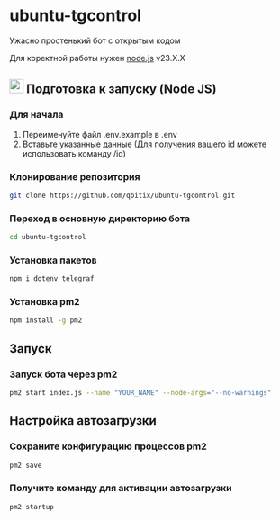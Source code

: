 # ubuntu-tgcontrol
Ужасно простенький бот с открытым кодом

Для коректной работы нужен [node.js](https://nodejs.org/) v23.X.X

## <img src="https://icon.icepanel.io/Technology/svg/Node.js.svg" width="25"/> Подготовка к запуску (Node JS)

### Для начала
1. Переименуйте файл .env.example в .env
2. Вставьте указанные данные (Для получения вашего id можете использовать команду /id)

### Клонирование репозитория
```bash
git clone https://github.com/qbitix/ubuntu-tgcontrol.git
```

### Переход в основную директорию бота
```bash
cd ubuntu-tgcontrol
```

### Установка пакетов
```bash
npm i dotenv telegraf
```

### Установка pm2
```bash
npm install -g pm2
```

## Запуск 
### Запуск бота через pm2
```bash
pm2 start index.js --name "YOUR_NAME" --node-args="--no-warnings"
```
## Настройка автозагрузки

### Сохраните конфигурацию процессов pm2
```bash
pm2 save
```

### Получите команду для активации автозагрузки
```bash
pm2 startup
```
